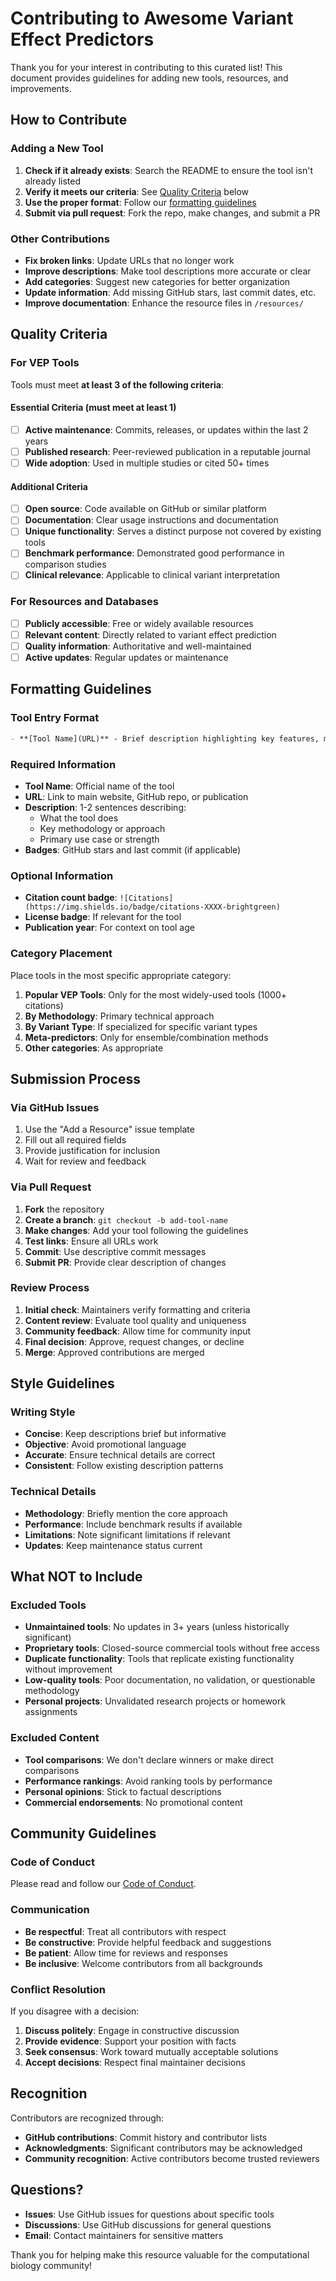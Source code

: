 # Contributing to Awesome Variant Effect Predictors

Thank you for your interest in contributing to this curated list! This document provides guidelines for adding new tools, resources, and improvements.

## How to Contribute

### Adding a New Tool

1. **Check if it already exists**: Search the README to ensure the tool isn't already listed
2. **Verify it meets our criteria**: See [Quality Criteria](#quality-criteria) below
3. **Use the proper format**: Follow our [formatting guidelines](#formatting-guidelines)
4. **Submit via pull request**: Fork the repo, make changes, and submit a PR

### Other Contributions

- **Fix broken links**: Update URLs that no longer work
- **Improve descriptions**: Make tool descriptions more accurate or clear
- **Add categories**: Suggest new categories for better organization
- **Update information**: Add missing GitHub stars, last commit dates, etc.
- **Improve documentation**: Enhance the resource files in `/resources/`

## Quality Criteria

### For VEP Tools

Tools must meet **at least 3 of the following criteria**:

#### Essential Criteria (must meet at least 1)
- [ ] **Active maintenance**: Commits, releases, or updates within the last 2 years
- [ ] **Published research**: Peer-reviewed publication in a reputable journal
- [ ] **Wide adoption**: Used in multiple studies or cited 50+ times

#### Additional Criteria
- [ ] **Open source**: Code available on GitHub or similar platform
- [ ] **Documentation**: Clear usage instructions and documentation
- [ ] **Unique functionality**: Serves a distinct purpose not covered by existing tools
- [ ] **Benchmark performance**: Demonstrated good performance in comparison studies
- [ ] **Clinical relevance**: Applicable to clinical variant interpretation

### For Resources and Databases

- [ ] **Publicly accessible**: Free or widely available resources
- [ ] **Relevant content**: Directly related to variant effect prediction
- [ ] **Quality information**: Authoritative and well-maintained
- [ ] **Active updates**: Regular updates or maintenance

## Formatting Guidelines

### Tool Entry Format

```markdown
- **[Tool Name](URL)** - Brief description highlighting key features, methodology, and use cases. ![GitHub stars](https://img.shields.io/github/stars/username/repo) ![Last commit](https://img.shields.io/github/last-commit/username/repo)
```

### Required Information

- **Tool Name**: Official name of the tool
- **URL**: Link to main website, GitHub repo, or publication
- **Description**: 1-2 sentences describing:
  - What the tool does
  - Key methodology or approach
  - Primary use case or strength
- **Badges**: GitHub stars and last commit (if applicable)

### Optional Information

- **Citation count badge**: `![Citations](https://img.shields.io/badge/citations-XXXX-brightgreen)`
- **License badge**: If relevant for the tool
- **Publication year**: For context on tool age

### Category Placement

Place tools in the most specific appropriate category:

1. **Popular VEP Tools**: Only for the most widely-used tools (1000+ citations)
2. **By Methodology**: Primary technical approach
3. **By Variant Type**: If specialized for specific variant types
4. **Meta-predictors**: Only for ensemble/combination methods
5. **Other categories**: As appropriate

## Submission Process

### Via GitHub Issues

1. Use the "Add a Resource" issue template
2. Fill out all required fields
3. Provide justification for inclusion
4. Wait for review and feedback

### Via Pull Request

1. **Fork** the repository
2. **Create a branch**: `git checkout -b add-tool-name`
3. **Make changes**: Add your tool following the guidelines
4. **Test links**: Ensure all URLs work
5. **Commit**: Use descriptive commit messages
6. **Submit PR**: Provide clear description of changes

### Review Process

1. **Initial check**: Maintainers verify formatting and criteria
2. **Content review**: Evaluate tool quality and uniqueness
3. **Community feedback**: Allow time for community input
4. **Final decision**: Approve, request changes, or decline
5. **Merge**: Approved contributions are merged

## Style Guidelines

### Writing Style

- **Concise**: Keep descriptions brief but informative
- **Objective**: Avoid promotional language
- **Accurate**: Ensure technical details are correct
- **Consistent**: Follow existing description patterns

### Technical Details

- **Methodology**: Briefly mention the core approach
- **Performance**: Include benchmark results if available
- **Limitations**: Note significant limitations if relevant
- **Updates**: Keep maintenance status current

## What NOT to Include

### Excluded Tools

- **Unmaintained tools**: No updates in 3+ years (unless historically significant)
- **Proprietary tools**: Closed-source commercial tools without free access
- **Duplicate functionality**: Tools that replicate existing functionality without improvement
- **Low-quality tools**: Poor documentation, no validation, or questionable methodology
- **Personal projects**: Unvalidated research projects or homework assignments

### Excluded Content

- **Tool comparisons**: We don't declare winners or make direct comparisons
- **Performance rankings**: Avoid ranking tools by performance
- **Personal opinions**: Stick to factual descriptions
- **Commercial endorsements**: No promotional content

## Community Guidelines

### Code of Conduct

Please read and follow our [Code of Conduct](CODE_OF_CONDUCT.md).

### Communication

- **Be respectful**: Treat all contributors with respect
- **Be constructive**: Provide helpful feedback and suggestions
- **Be patient**: Allow time for reviews and responses
- **Be inclusive**: Welcome contributors from all backgrounds

### Conflict Resolution

If you disagree with a decision:

1. **Discuss politely**: Engage in constructive discussion
2. **Provide evidence**: Support your position with facts
3. **Seek consensus**: Work toward mutually acceptable solutions
4. **Accept decisions**: Respect final maintainer decisions

## Recognition

Contributors are recognized through:

- **GitHub contributions**: Commit history and contributor lists
- **Acknowledgments**: Significant contributors may be acknowledged
- **Community recognition**: Active contributors become trusted reviewers

## Questions?

- **Issues**: Use GitHub issues for questions about specific tools
- **Discussions**: Use GitHub discussions for general questions
- **Email**: Contact maintainers for sensitive matters

Thank you for helping make this resource valuable for the computational biology community!